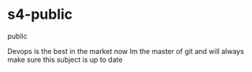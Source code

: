 # s4-public
public


Devops is the best in the market now
Im the master of git and will always make sure this subject is up to date
